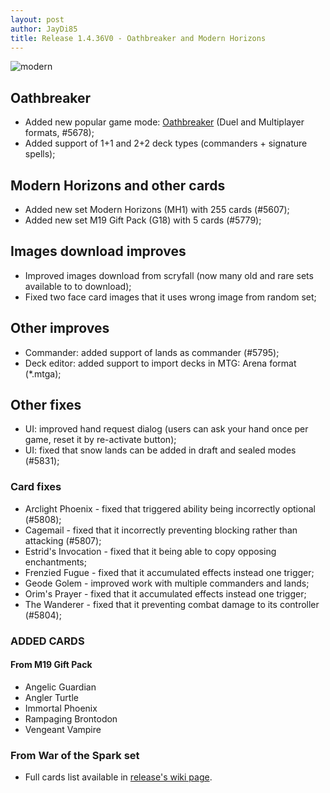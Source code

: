 ```yaml
---
layout: post
author: JayDi85
title: Release 1.4.36V0 - Oathbreaker and Modern Horizons
---
```


![modern](https://user-images.githubusercontent.com/8344157/59063785-e55e4a80-88b9-11e9-9097-50a1dc5fb432.jpg)

## Oathbreaker
* Added new popular game mode: [Oathbreaker](https://weirdcards.org/oathbreaker) (Duel and Multiplayer formats, #5678);
* Added support of 1+1 and 2+2 deck types (commanders + signature spells);

## Modern Horizons and other cards
* Added new set Modern Horizons (MH1) with 255 cards (#5607);
* Added new set M19 Gift Pack (G18) with 5 cards (#5779);

## Images download improves
* Improved images download from scryfall (now many old and rare sets available to to download);
* Fixed two face card images that it uses wrong image from random set;

## Other improves
* Commander: added support of lands as commander (#5795);
* Deck editor: added support to import decks in MTG: Arena format (*.mtga);

## Other fixes
* UI: improved hand request dialog (users can ask your hand once per game, reset it by re-activate button);
* UI: fixed that snow lands can be added in draft and sealed modes (#5831);

### Card fixes
* Arclight Phoenix - fixed that triggered ability being incorrectly optional (#5808);
* Cagemail - fixed that it incorrectly preventing blocking rather than attacking (#5807);
* Estrid's Invocation - fixed that it being able to copy opposing enchantments;
* Frenzied Fugue - fixed that it accumulated effects instead one trigger;
* Geode Golem - improved work with multiple commanders and lands;
* Orim's Prayer - fixed that it accumulated effects instead one trigger;
* The Wanderer - fixed that it preventing combat damage to its controller (#5804);

### ADDED CARDS

#### From M19 Gift Pack
* Angelic Guardian
* Angler Turtle
* Immortal Phoenix
* Rampaging Brontodon
* Vengeant Vampire

### From War of the Spark set
* Full cards list available in [release's wiki page](https://github.com/magefree/mage/wiki/Release-1.4.36#new-cards-list).